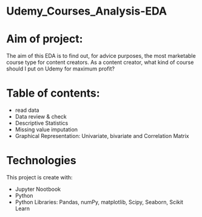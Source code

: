 # Udemy_Courses_Analysis-EDA

# Aim of project: 
The aim of this EDA is to find out, for advice purposes, the most marketable course type for content creators. As a content creator, what kind of course should I put on Udemy for maximum profit?

# Table of contents:
* read data
* Data review & check
* Descriptive Statistics
* Missing value imputation
* Graphical Representation: Univariate, bivariate and Correlation Matrix

# Technologies
This project is create with:
* Jupyter Nootbook
* Python
* Python Libraries: Pandas, numPy, matplotlib, Scipy, Seaborn, Scikit Learn
